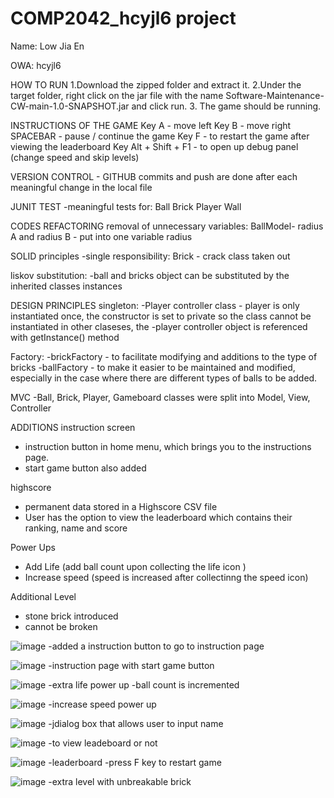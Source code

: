 # COMP2042_hcyjl6 project 


Name: Low Jia En 

OWA: hcyjl6 

HOW TO RUN 
1.Download the zipped folder and extract it.
2.Under the target folder, right click on the jar file with the name Software-Maintenance-CW-main-1.0-SNAPSHOT.jar and click run.
3. The game should be running.

INSTRUCTIONS OF THE GAME 
Key A - move left 
Key B - move right 
SPACEBAR - pause / continue the game 
Key F - to restart the game after viewing the leaderboard 
Key Alt + Shift + F1 - to open up debug panel (change speed and skip levels) 

VERSION CONTROL - GITHUB 
commits and push are done after each meaningful change in the local file 

JUNIT TEST 
-meaningful tests for:
Ball
Brick
Player
Wall 

CODES REFACTORING 
removal of unnecessary variables:
BallModel- radius A and radius B - put into one variable radius 

SOLID principles
-single responsibility: Brick - crack class taken out 

liskov substitution: 
-ball and bricks object can be substituted by the inherited classes instances

DESIGN PRINCIPLES
singleton: 
-Player controller class - player is only instantiated once, the constructor is set to private so the class cannot be instantiated in other claseses, the -player controller object is referenced with getInstance() method 

Factory: 
-brickFactory - to facilitate modifying and additions to the type of bricks 
-ballFactory - to make it easier to be maintained and modified, especially in the case where there are different types of balls to be added.

MVC 
-Ball, Brick, Player, Gameboard classes were split into Model, View, Controller


ADDITIONS 
instruction screen 
- instruction button in home menu, which brings you to the instructions page. 
- start game button also added 

highscore 
- permanent data stored in a Highscore CSV file 
- User has the option to view the leaderboard which contains their ranking, name and score

Power Ups 
- Add Life (add ball count upon collecting the life icon )  
- Increase speed (speed is increased after collectinng the speed icon)  

Additional Level 
- stone brick introduced 
- cannot be broken 

![image](https://user-images.githubusercontent.com/75315835/145765783-22e7cd5c-df96-4be8-ac15-0a7b0e89271c.png)
-added a instruction button to go to instruction page 

![image](https://user-images.githubusercontent.com/75315835/145766059-725c6dc1-4ef1-41b6-af0f-8fa9c305aa16.png)
-instruction page with start game button 

![image](https://user-images.githubusercontent.com/75315835/145766139-27217ac3-d7e1-4833-8dbc-d181d8ea265a.png)
-extra life power up 
-ball count is incremented 

![image](https://user-images.githubusercontent.com/75315835/145766203-f394496a-fa79-4758-bff0-d229bf1531e9.png)
-increase speed power up 

![image](https://user-images.githubusercontent.com/75315835/145766579-f9c2f6f1-5942-4930-b27f-6caa71b7ccf0.png)
-jdialog box that allows user to input name 

![image](https://user-images.githubusercontent.com/75315835/145766613-54c12bd0-499a-4238-91a2-6d0e5d898ad1.png)
-to view leadeboard or not 

![image](https://user-images.githubusercontent.com/75315835/145767003-4dd2f896-7426-4196-a13f-de51f94ca3d4.png)
-leaderboard 
-press F key to restart game 

![image](https://user-images.githubusercontent.com/75315835/145767220-35837537-5611-46be-87b6-f1926fb92ddc.png)
-extra level with unbreakable brick 










